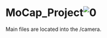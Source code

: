 # MoCap_Project![0](https://media.git.i.mercedes-benz.com/user/29336/files/9bc85833-3135-46c2-80e4-aca53ee0c070)
Main files are located into the /camera.
